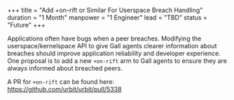 +++
title = "Add +on-rift or Similar For Userspace Breach Handling"
duration = "1 Month"
manpower = "1 Engineer"
lead = "TBD"
status = "Future"
+++

Applications often have bugs when a peer breaches.  Modifying the userspace/kernelspace API to give Gall agents clearer information about breaches should improve application reliability and developer experience.  One proposal is to add a new `+on-rift` arm to Gall agents to ensure they are always informed about breached peers.

A PR for `+on-rift` can be found here:
https://github.com/urbit/urbit/pull/5338